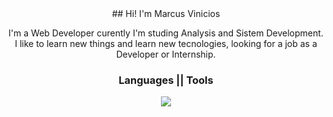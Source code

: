 <div align="center">
  ## Hi! I'm Marcus Vinicios

  <p>
    I'm a Web Developer curently I'm studing Analysis and Sistem Development.
  <br>I like to learn new things and learn new tecnologies, looking for a job as a Developer or Internship.
  </p>

  <p align="center">
    <h3>Languages || Tools</h3>
    <a href="https://skillicons.dev">
      <img src="https://skillicons.dev/icons?i=js,html,css,php,mysql,figma,vscode,ps" />
    </a>
  </p>
</div>
